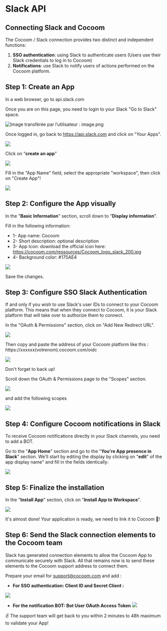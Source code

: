 # Slack API

## Connecting Slack and Cocoom

The Cocoom / Slack connection provides two distinct and independent functions:


1. **SSO authentication**: using Slack to authenticate users (Users use their Slack credentials to log in to Cocoom)
2. **Notifications**: use Slack to notify users of actions performed on the Cocoom platform.


## Step 1: Create an App

In a web browser, go to api.slack.com

Once you are on this page, you need to login to your Slack "Go to Slack" space.


![Image transférée par l’utilisateur : image.png](https://paper-attachments.dropbox.com/s_A2EF8EA2FCB1ECA6613A9567F701E0EA766D61ACD38439000BFEADB91FC94C29_1588519745149_image.png)


Once logged in, go back to https://api.slack.com and click on "Your Apps".


![](https://paper-attachments.dropbox.com/s_A2EF8EA2FCB1ECA6613A9567F701E0EA766D61ACD38439000BFEADB91FC94C29_1588519908387_image.png)


Click on “**create an app**”


![](https://paper-attachments.dropbox.com/s_A2EF8EA2FCB1ECA6613A9567F701E0EA766D61ACD38439000BFEADB91FC94C29_1588520194007_image.png)


Fill in the "App Name" field, select the appropriate "workspace", then click on "Create App"!


![](https://paper-attachments.dropbox.com/s_A2EF8EA2FCB1ECA6613A9567F701E0EA766D61ACD38439000BFEADB91FC94C29_1588520312975_image.png)



## Step 2: Configure the App visually

In the "**Basic Information**" section, scroll down to "**Display information**".

Fill in the following information:

- 1- App name: Cocoom
- 2- Short description: optional description
- 3- App Icon: download the official icon here: https://cocoom.com/ressources/Cocoom_logo_slack_200.jpg
- 4- Background color: #175AE4


![](https://paper-attachments.dropbox.com/s_A2EF8EA2FCB1ECA6613A9567F701E0EA766D61ACD38439000BFEADB91FC94C29_1588520639508_image.png)


Save the changes.



## Step 3: Configure SSO Slack Authentication

If and only if you wish to use Slack's user IDs to connect to your Cocoom platform. This means that when they connect to Cocoom, it is your Slack platform that will take over to authorize them to connect.

In the "OAuth & Permissions" section, click on "Add New Redirect URL".


![](https://paper-attachments.dropbox.com/s_A2EF8EA2FCB1ECA6613A9567F701E0EA766D61ACD38439000BFEADB91FC94C29_1588522079846_image.png)


Then copy and paste the address of your Cocoom platform like this :
https://xxxxxx(votrenom).cocoom.com/oidc


![](https://paper-attachments.dropbox.com/s_A2EF8EA2FCB1ECA6613A9567F701E0EA766D61ACD38439000BFEADB91FC94C29_1588522156994_image.png)


Don't forget to back up!

Scroll down the OAuth & Permissions page to the "Scopes" section.


![](https://paper-attachments.dropbox.com/s_A2EF8EA2FCB1ECA6613A9567F701E0EA766D61ACD38439000BFEADB91FC94C29_1588522387708_image.png)


and add the following scopes


![](https://paper-attachments.dropbox.com/s_A2EF8EA2FCB1ECA6613A9567F701E0EA766D61ACD38439000BFEADB91FC94C29_1588523997571_image.png)




## Step 4: Configure Cocoom notifications in Slack

To receive Cocoom notifications directly in your Slack channels, you need to add a BOT.

Go to the "**App Home**" section and go to the "**You're App presence in Slack**" section. We'll start by editing the display by clicking on "**edit**" of the app display name" and fill in the fields identically: 


![](https://paper-attachments.dropbox.com/s_A2EF8EA2FCB1ECA6613A9567F701E0EA766D61ACD38439000BFEADB91FC94C29_1588524542200_image.png)



## Step 5: Finalize the installation 

In the "**Install App**" section, click on "**Install App to Workspace**".

![](https://paper-attachments.dropbox.com/s_A2EF8EA2FCB1ECA6613A9567F701E0EA766D61ACD38439000BFEADB91FC94C29_1588524771872_image.png)


It's almost done! Your application is ready, we need to link it to Cocoom 🎉!



## Step 6: Send the Slack connection elements to the Cocoom team

Slack has generated connection elements to allow the Cocoom App to communicate securely with Slack. All that remains now is to send these elements to the Cocoom support address to connect them.

Prepare your email for support@cocoom.com and add :


- **For SSO authentication: Client ID and Secret Client :**


![](https://paper-attachments.dropbox.com/s_A2EF8EA2FCB1ECA6613A9567F701E0EA766D61ACD38439000BFEADB91FC94C29_1588525038450_image.png)




- **For the notification BOT: Bot User OAuth Access Token**
![](https://paper-attachments.dropbox.com/s_A2EF8EA2FCB1ECA6613A9567F701E0EA766D61ACD38439000BFEADB91FC94C29_1588525457807_image.png)


✌️ The support team will get back to you within 2 minutes to 48h maximum to validate your App!

